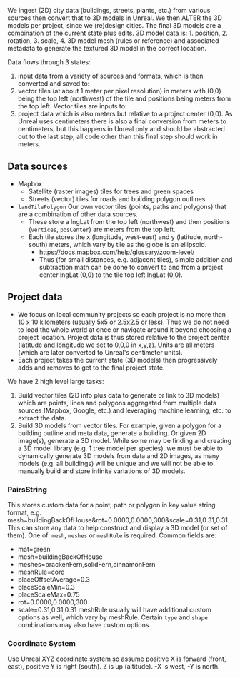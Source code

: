 We ingest (2D) city data (buildings, streets, plants, etc.) from various sources then convert that to 3D models in Unreal.
We then ALTER the 3D models per project, since we (re)design cities. The final 3D models are a combination of the current state plus edits.
3D model data is: 1. position, 2. rotation, 3. scale, 4. 3D model mesh (rules or reference) and associated metadata to generate the textured 3D model in the correct location.

Data flows through 3 states:
1. input data from a variety of sources and formats, which is then converted and saved to:
2. vector tiles (at about 1 meter per pixel resolution) in meters with (0,0) being the top left (northwest) of the tile and positions being meters from the top left. Vector tiles are inputs to:
3. project data which is also meters but relative to a project center (0,0). As Unreal uses centimeters there is also a final conversion from meters to centimeters, but this happens in Unreal only and should be abstracted out to the last step; all code other than this final step should work in meters.

## Data sources

- Mapbox
  - Satellite (raster images) tiles for trees and green spaces
  - Streets (vector) tiles for roads and building polygon outlines
- `landTilePolygon` Our own vector tiles (points, paths and polygons) that are a combination of other data sources.
  - These store a lngLat from the top left (northwest) and then positions (`vertices`, `posCenter`) are meters from the top left.
  - Each tile stores the x (longitude, west-east) and y (latitude, north-south) meters, which vary by tile as the globe is an ellipsoid.
    - https://docs.mapbox.com/help/glossary/zoom-level/
    - Thus (for small distances, e.g. adjacent tiles), simple addition and subtraction math can be done to convert to and from a project center lngLat (0,0) to the tile top left lngLat (0,0).

## Project data

- We focus on local community projects so each project is no more than 10 x 10 kilometers (usually 5x5 or 2.5x2.5 or less). Thus we do not need to load the whole world at once or navigate around it beyond choosing a project location. Project data is thus stored relative to the project center (latitude and longitude we set to 0,0,0 in x,y,z). Units are all meters (which are later converted to Unreal's centimeter units).
- Each project takes the current state (3D models) then progressively adds and removes to get to the final project state.

We have 2 high level large tasks:
1. Build vector tiles (2D info plus data to generate or link to 3D models) which are points, lines and polygons aggregated from multiple data sources (Mapbox, Google, etc.) and leveraging machine learning, etc. to extract the data.
2. Build 3D models from vector tiles. For example, given a polygon for a building outline and meta data, generate a building. Or given 2D image(s), generate a 3D model. While some may be finding and creating a 3D model library (e.g. 1 tree model per species), we must be able to dynamically generate 3D models from data and 2D images, as many models (e.g. all buildings) will be unique and we will not be able to manually build and store infinite variations of 3D models.

### PairsString

This stores custom data for a point, path or polygon in key value string format, e.g. mesh=buildingBackOfHouse&rot=0.0000,0.0000,300&scale=0.31,0.31,0.31.
This can store any data to help construct and display a 3D model (or set of them). One of: `mesh`, `meshes` or `meshRule` is required. Common fields are:
- mat=green
- mesh=buildingBackOfHouse
- meshes=brackenFern,solidFern,cinnamonFern
- meshRule=cord
- placeOffsetAverage=0.3
- placeScaleMin=0.3
- placeScaleMax=0.75
- rot=0.0000,0.0000,300
- scale=0.31,0.31,0.31
meshRule usually will have additional custom options as well, which vary by meshRule. Certain `type` and `shape` combinations may also have custom options.

### Coordinate System

Use Unreal XYZ coordinate system so assume positive X is forward (front, east), positive Y is right (south). Z is up (altitude). -X is west, -Y is north.

